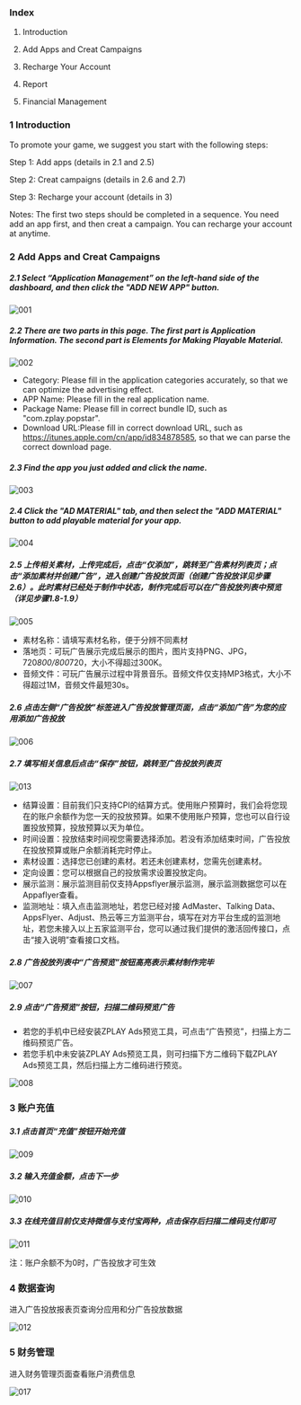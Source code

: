 ### Index

1. Introduction

2. Add Apps and Creat Campaigns

3. Recharge Your Account

4. Report

5. Financial Management

### 1 Introduction

To promote your game, we suggest you start with the following steps:

Step 1: Add apps (details in 2.1 and 2.5)

Step 2: Creat campaigns (details in 2.6 and 2.7)

Step 3: Recharge your account (details in 3)

Notes: The first two steps should be completed in a sequence. You need add an app first, and then creat a campaign. You can recharge your account at anytime.

### 2 Add Apps and Creat Campaigns

##### 2.1 Select “Application Management” on the left-hand side of the dashboard, and then click the "ADD NEW APP" button.

![001](adimgscn/001en.png)

##### 2.2 There are two parts in this page. The first part is Application Information. The second part is Elements for Making Playable Material.

![002](adimgscn/014en.png)

- Category: Please fill in the application categories accurately, so that we can optimize the advertising effect.
- APP Name: Please fill in the real application name.
- Package Name: Please fill in correct bundle ID, such as "com.zplay.popstar".
- Download URL:Please fill in correct download URL, such as https://itunes.apple.com/cn/app/id834878585, so that we can parse the correct download page.

##### 2.3 Find the app you just added and click the name.

![003](adimgscn/003en.png)

##### 2.4 Click the "AD MATERIAL" tab, and then select the "ADD MATERIAL" button to add playable material for your app.

![004](adimgscn/004en.png)

##### 2.5 上传相关素材，上传完成后，点击“仅添加”，跳转至广告素材列表页；点击“添加素材并创建广告”，进入创建广告投放页面（创建广告投放详见步骤2.6）。此时素材已经处于制作中状态，制作完成后可以在广告投放列表中预览（详见步骤1.8-1.9）

![005](adimgscn/015.png)

- 素材名称：请填写素材名称，便于分辨不同素材
- 落地页：可玩广告展示完成后展示的图片，图片支持PNG、JPG，720*800/800*720，大小不得超过300K。
- 音频文件：可玩广告展示过程中背景音乐。音频文件仅支持MP3格式，大小不得超过1M，音频文件最短30s。

##### 2.6 点击左侧“广告投放”标签进入广告投放管理页面，点击“添加广告”为您的应用添加广告投放

![006](adimgscn/006.png)

##### 2.7 填写相关信息后点击“保存”按钮，跳转至广告投放列表页

![013](adimgscn/016.png)

- 结算设置：目前我们只支持CPI的结算方式。使用账户预算时，我们会将您现在的账户余额作为您一天的投放预算。如果不使用账户预算，您也可以自行设置投放预算，投放预算以天为单位。
- 时间设置：投放结束时间视您需要选择添加。若没有添加结束时间，广告投放在投放预算或账户余额消耗完时停止。
- 素材设置：选择您已创建的素材。若还未创建素材，您需先创建素材。
- 定向设置：您可以根据自己的投放需求设置投放定向。
- 展示监测：展示监测目前仅支持Appsflyer展示监测，展示监测数据您可以在Appaflyer查看。
- 监测地址：填入点击监测地址，若您已经对接 AdMaster、Talking Data、AppsFlyer、Adjust、热云等三方监测平台，填写在对方平台生成的监测地址，若您未接入以上五家监测平台，您可以通过我们提供的激活回传接口，点击“接入说明”查看接口文档。

##### 2.8 广告投放列表中“广告预览”按钮高亮表示素材制作完毕

![007](adimgscn/007.png)

##### 2.9 点击“广告预览”按钮，扫描二维码预览广告
- 若您的手机中已经安装ZPLAY Ads预览工具，可点击“广告预览”，扫描上方二维码预览广告。
- 若您手机中未安装ZPLAY Ads预览工具，则可扫描下方二维码下载ZPLAY Ads预览工具，然后扫描上方二维码进行预览。

![008](adimgscn/008.png)


### 3 账户充值

##### 3.1 点击首页“充值”按钮开始充值

![009](adimgscn/009.png)

##### 3.2 输入充值金额，点击下一步

![010](adimgscn/010.png)

##### 3.3 在线充值目前仅支持微信与支付宝两种，点击保存后扫描二维码支付即可

![011](adimgscn/011.png)

注：账户余额不为0时，广告投放才可生效

### 4 数据查询

进入广告投放报表页查询分应用和分广告投放数据

![012](adimgscn/012.png)

### 5 财务管理

进入财务管理页面查看账户消费信息

![017](adimgscn/017.png)
